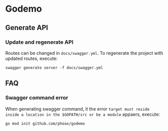 # Godemo

## Generate API

### Update and regenerate API

Routes can be changed in `docs/swagger.yml`. To regenerate the project with updated routes, execute:

```
swagger generate server -f docs/swagger.yml
```

## FAQ

### Swagger command error

When generating swagger command, it the error `target must reside inside a location in the $GOPATH/src or be a module` appaers, execute:

```
go mod init github.com/phoax/godemo
```
